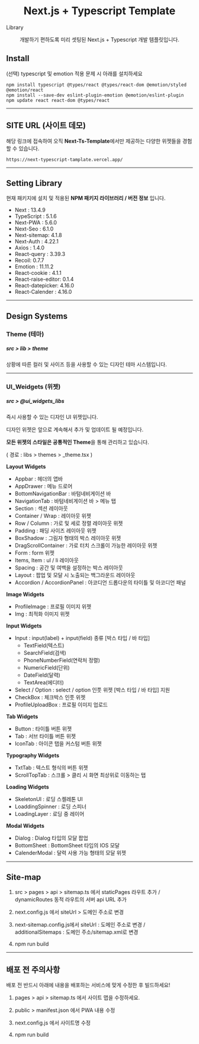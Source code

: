 # <div align="center">

<h1 align="center">Next.js + Typescript Template</h1>Library

<p align="center">
개발하기 편하도록 미리 셋팅된 Next.js + Typescript 개발 템플릿입니다.
</p>
</div>

## Install

(선택) typescript 및 emotion 적용 문제 시 아래를 설치하세요

    npm install typescript @types/react @types/react-dom @emotion/styled @emotion/react
    npm install --save-dev eslint-plugin-emotion @emotion/eslint-plugin
    npm update react react-dom @types/react

---

## SITE URL (사이트 데모)

해당 링크에 접속하여 오직 **Next-Ts-Template**에서만 제공하는 다양한 위젯들을 경험할 수 있습니다.

    https://next-typescript-tamplate.vercel.app/

---

## Setting Library

현재 패키지에 설치 및 적용된 **NPM 패키지 라이브러리 / 버전 정보** 입니다.

- Next : 13.4.9
- TypeScript : 5.1.6
- Next-PWA : 5.6.0
- Next-Seo : 6.1.0
- Next-sitemap: 4.1.8
- Next-Auth : 4.22.1
- Axios : 1.4.0
- React-query : 3.39.3
- Recoil: 0.7.7
- Emotion : 11.11.2
- React-cookie : 4.1.1
- React-raise-editor: 0.1.4
- React-datepicker: 4.16.0
- React-Calender : 4.16.0

---

## Design Systems

### Theme (테마)

##### src > lib > theme

상황에 따른 컬러 및 사이즈 등을 사용할 수 있는 디자인 테마 시스템입니다.

---

### UI_Weidgets (위젯)

##### src > @ui_widgets_libs

즉시 사용할 수 있는 디자인 UI 위젯입니다.

디자인 위젯은 앞으로 계속해서 추가 및 업데이트 될 예정입니다.

**모든 위젯의 스타일은 공통적인 Theme**을 통해 관리하고 있습니다.

( 경로 : libs > themes > \_theme.tsx )

**Layout Widgets**

- Appbar : 헤더의 앱바
- AppDrawer : 메뉴 드로어
- BottomNavigationBar : 바텀네비게이션 바
- NavigationTab : 바텀네비게이션 바 > 메뉴 탭
- Section : 섹션 레이아웃
- Container / Wrap : 레이아웃 위젯
- Row / Column : 가로 및 세로 정렬 레이아웃 위젯
- Padding : 패딩 사이즈 레이아웃 위젯
- BoxShadow : 그림자 형태의 박스 레이아웃 위젯
- DragScrollContainer : 가로 터치 스크롤이 가능한 레이아웃 위젯
- Form : form 위젯
- Items, Item : ul / li 레이아웃
- Spacing : 공간 및 여백을 설정하는 박스 레이아웃
- Layout : 팝업 및 모달 시 노출되는 백그라운드 레이아웃
- Accordion / AccordionPanel : 아코디언 드롭다운의 타이틀 및 아코디언 패널

**Image Widgets**

- ProfileImage : 프로필 이미지 위젯
- Img : 최적화 이미지 위젯

**Input Widgets**

- Input : input(label) + input(field) 종류 [박스 타입 / 바 타입]
  - TextField(텍스트)
  - SearchField(검색)
  - PhoneNumberField(연락처 정렬)
  - NumericField(단위)
  - DateField(달력)
  - TextArea(에디터)
- Select / Option : select / option 인풋 위젯 [박스 타입 / 바 타입] 지원
- CheckBox : 체크박스 인풋 위젯
- ProfileUploadBox : 프로필 이미지 업로드

**Tab Widgets**

- Button : 타이틀 버튼 위젯
- Tab : 서브 타이틀 버튼 위젯
- IconTab : 아이콘 탭을 커스텀 버튼 위젯

**Typography Widgets**

- TxtTab : 텍스트 형식의 버튼 위젯
- ScrollTopTab : 스크롤 > 클리 시 화면 최상위로 이동하는 탭

**Loading Widgets**

- SkeletonUI : 로딩 스켈레톤 UI
- LoaddingSpinner : 로딩 스피너
- LoadingLayer : 로딩 중 레이어

**Modal Widgets**

- Dialog : Dialog 타입의 모달 팝업
- BottomSheet : BottomSheet 타입의 IOS 모달
- CalenderModal : 달력 사용 가능 형태의 모달 위젯

---

## Site-map

1. src > pages > api > sitemap.ts 에서 staticPages 라우트 추가 / dynamicRoutes 동적 라우트의 서버 api URL 추가

2. next.config.js 에서 siteUrl > 도메인 주소로 변경

3. next-sitemap.config.js에서 siteUrl : 도메인 주소로 변경 / additionalSitemaps : 도메인 주소/sitemap.xml로 변경

4. npm run build

---

## 배포 전 주의사항

배포 전 반드시 아래에 내용을 배포하는 서비스에 맞게 수정한 후 빌드하세요!

1. pages > api > sitemap.ts 에서 사이트 맵을 수정하세요.

2. public > manifest.json 에서 PWA 내용 수정

3. next.config.js 에서 사이트명 수정

4. npm run build

